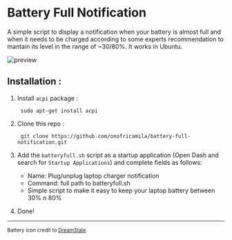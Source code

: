 # Battery Full Notification
A simple script to display a notification when your battery is almost full and when it needs to be charged according to some experts recommendation to mantain its level in the range of ~30/80%. It works in Ubuntu.

![preview](http://i.imgur.com/rVGMBK8.png)

## Installation :

1. Install `acpi` package :

        sudo apt-get install acpi

2. Clone this repo :
        
        git clone https://github.com/onofricamila/battery-full-notification.git
        
3. Add the `batteryfull.sh` script as a startup application (Open Dash and search for `Startup Applications`) and complete fields as follows:

    * Name: Plug/unplug laptop charger notification
    * Command: full path to batteryfull.sh
    * Simple script to make it easy to keep your laptop battery between 30% n 80%

4. Done!


----

<sup>Battery icon credit to [DreamStale](http://www.dreamstale.com/free-download-40-battery-vector-icons/).</sup>


    
